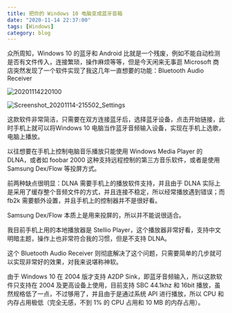 ```yaml
---
title: 把你的 Windows 10 电脑变成蓝牙音箱
date: "2020-11-14 22:37:00"
tags: [Windows]
category: blog
---
```

众所周知，Windows 10 的蓝牙和 Android 比就是一个残废，例如不能自动检测是否有文件传入，连接繁琐，操作麻烦等等，但是今天闲来无事逛 Microsoft 商店突然发现了一个软件实现了我这几年一直想要的功能：Bluetooth Audio Receiver

<!-- more -->

![20201114220100](//static.nykz.org/blog/images/2020-11-15/20201114220100.avif "candark")

![Screenshot\_20201114-215502\_Settings](//static.nykz.org/blog/images/2020-11-15/Screenshot__20201114-215502__Settings.avif "candark")

这款软件非常简洁，只需要在双方连接蓝牙后，选择蓝牙设备，点击开始链接，此时手机上就可以将Windows 10 电脑当作蓝牙音频输入设备，实现在手机上选歌，电脑上播放。

以往想要在手机上控制电脑音乐播放只能使用 Windows Media Player 的 DLNA，或者如 foobar 2000 这种支持远程控制的第三方音乐软件，或者是使用 Samsung Dex/Flow 等投屏方式。

前两种缺点很明显：DLNA 需要手机上的播放软件支持，并且由于 DLNA 实际上是采用了缓存整个音频文件的方式，并且连接不稳定，所以经常播放遇到错误；而 fb2k 需要额外设置，并且手机上的控制器并不是很好看。

Samsung Dex/Flow 本质上是用来投屏的，所以并不能说很适合。

我目前手机上用的本地播放器是 Stellio Player，这个播放器非常好看，支持中文明暗主题，操作上也非常符合我的习惯，但是不支持 DLNA。

这个 Bluetooth Audio Receiver 则彻底解决了这个问题，只需要简单的几步就可以实现非常好的效果，对我来说堪称神软。

由于 Windows 10 在 2004 版才支持 A2DP Sink，即蓝牙音频输入，所以这款软件只支持在 2004 及更高设备上使用，目前支持 SBC 44.1khz 和 16bit 播放，虽然规格低了一点，不过够用了，并且由于是通过系统 API 进行播放，所以 CPU 和内存占用极低（完全无感，不到 1% 的 CPU 占用和 10 MB 的内存占用）。
